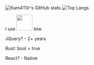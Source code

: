 ![Kam4T0r's GitHub stats](https://github-readme-stats.vercel.app/api?username=Kam4T0r&theme=transparent&show_icons=true)
![Top Langs](https://github-readme-stats.vercel.app/api/top-langs/?username=Kam4T0r&theme=transparent&show_icons=true&layout=compact&langs_count=50)
<!--
[![spotify-github-profile](https://spotify-github-profile.kittinanx.com/api/view?uid=31wp6sped4tlgvh6vt3hecw7j3ee&cover_image=true&theme=default&show_offline=true&background_color=121212&interchange=true)](https://github.com/kittinan/spotify-github-profile)
-->

I use <img src="https://cdn0.iconfinder.com/data/icons/flat-round-system/512/archlinux-512.png" width="50px"> btw

JQuery? - 2+ years

Rust: bool = true

React? - Native
<!--
gf? - sqrt(-100)

sex? - sure,why not
-->
